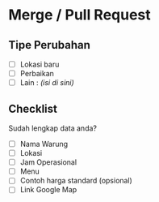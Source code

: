 # Merge / Pull Request

## Tipe Perubahan

- [ ] Lokasi baru
- [ ] Perbaikan
- [ ] Lain : _(isi di sini)_

## Checklist

Sudah lengkap data anda?  

- [ ] Nama Warung
- [ ] Lokasi
- [ ] Jam Operasional
- [ ] Menu
- [ ] Contoh harga standard (opsional)
- [ ] Link Google Map  

